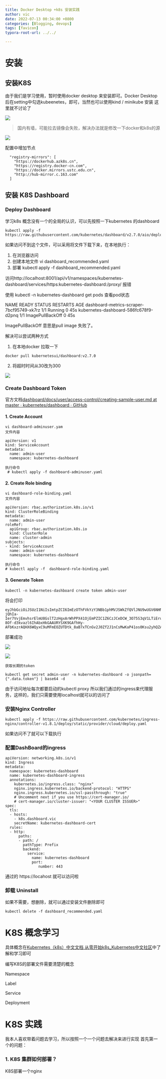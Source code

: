 ```yaml
---
title: Docker Desktop +k8s 安装实践
author: vic
date: 2022-07-13 00:34:00 +0800
categories: [Blogging, devops]
tags: [favicon]
typora-root-url: ../../

---
```




# 安装

## 安装K8S

由于我们是学习使用，暂时使用docker desktop 来安装即可。Docker Desktop后在setting中勾选kubeenetes，即可，当然也可以使用kind / minikube 安装 这里就不讨论了

![](/assets/img/post_image/WX20230713-224942@2x.png)

> 国内有墙，可能拉去镜像会失败，解决办法就是修改一下docker和k8s的源

![](/assets/img/post_image/WX20230714-212455@2x.png)

配置中增加节点

```
  "registry-mirrors": [
    "https://dockerhub.azk8s.cn",
    "https://registry.docker-cn.com",
    "https://docker.mirrors.ustc.edu.cn",
    "http://hub-mirror.c.163.com"
  ]
```



## 安装 K8S  Dashboard

### Deploy Dashboard

学习k8s 概念没有一个的全局的认识，可以先按照一下kubernetes 的dashboard

```shell
kubectl apply -f https://raw.githubusercontent.com/kubernetes/dashboard/v2.7.0/aio/deploy/recommended.yaml
```

如果访问不到这个文件，可以采用将文件下载下来，在本地执行：

1. 在浏览器访问
2. 创建本地文件 vi dashboard_recommended.yaml
3. 部署  kubectl apply -f dashboard_recommended.yaml

访问http://localhost:8001/api/v1/namespaces/kubernetes-dashboard/services/https:kubernetes-dashboard:/proxy/ 报错

使用 kubectl -n kubernetes-dashboard get pods 查看pod状态

NAME                                        READY   STATUS    RESTARTS   AGE
dashboard-metrics-scraper-7bcf95749-xk7rz   1/1     Running   0          45s
kubernetes-dashboard-586fc678f9-d2pnq       1/1     ImagePullBackOff   0          45s

ImagePullBackOff 意思是pull image 失败了。

解决可以尝试两种方式 

1. 在本地docker 拉取一下 

``` 
docker pull kubernetesui/dashboard:v2.7.0
```

2. 将超时时间从30改为300

![](/assets/img/post_image/WX20230714-205432@2x.png)

### Create Dashboard Token

官方文档[dashboard/docs/user/access-control/creating-sample-user.md at master · kubernetes/dashboard · GitHub](https://github.com/kubernetes/dashboard/blob/master/docs/user/access-control/creating-sample-user.md)

#### 1. Create Account

```
vi dashboard-adminuser.yam
文件内容

apiVersion: v1
kind: ServiceAccount
metadata:
  name: admin-user
  namespace: kubernetes-dashboard
  
执行命令    
 # kubectl apply -f dashboard-adminuser.yaml
```

#### 2. Create Role binding

```
vi dashboard-role-binding.yaml
文件内容

apiVersion: rbac.authorization.k8s.io/v1
kind: ClusterRoleBinding
metadata:
  name: admin-user
roleRef:
  apiGroup: rbac.authorization.k8s.io
  kind: ClusterRole
  name: cluster-admin
subjects:
- kind: ServiceAccount
  name: admin-user
  namespace: kubernetes-dashboard
  
执行命令  
# kubectl apply -f  dashboard-role-binding.yaml
```

#### 3. Generate Token

```shell
kubectl -n kubernetes-dashboard create token admin-user
```

将会打印

```
eyJhbGciOiJSUzI1NiIsImtpZCI6ImEzOThFVkYzY3NBb1phMVJSWkZfQVlJNU9wUGV6NHNGeGJWYnpTbndpVWMifQ.eyJhdWQiOlsiaHR0cHM6Ly9rdWJlcm5ldGVzLmRlZmF1bHQuc3ZjLmNsdXN0ZXIubG9jYWwiXSwiZXhwIjoxNjg5MzQzOTYzLCJpYXQiOjE2ODkzNDAzNjMsImlzcyI6Imh0dHBzOi8va3ViZXJuZXRlcy5kZWZhdWx0LnN2Yy5jbHVzdGVyLmxvY2FsIiwia3ViZXJuZXRlcy5pbyI6eyJuYW1lc3BhY2UiOiJrdWJlcm5ldGVzLWRhc2hib2FyZCIsInNlcnZpY2VhY2NvdW50Ijp7Im5hbWUiOiJhZG1pbi11c2VyIiwidWlkIjoiYWRjMThjNDAtYmExZi00NGE0LWE4MmItNzNhN2UwYzk3M2FkIn19LCJuYmYiOjE2ODkzNDAzNjMsInN1YiI6InN5c3RlbTpzZXJ2aWNlYWNjb3VudDprdWJlcm5ldGVzLWRhc2hib2FyZDphZG1pbi11c2VyIn0.SeX77ymzXOR33u84XkaLZOLFnvoPr0OsvSatRcR42IGxAZkM63FLuZY_Tir3Q0YXEBFl0-jQhIa-Ier7VvjEmvhsrElmU8GslT2zHgxArWhPPX41OjEmPZIC1Z6CzJCeDCW_3O75S3qV1LTiEruSXKwFBQu5WkZqgTul-8Of-d3kvazl6IhAbxHkGAAURYSXK9GAfhHy-AFbKxzrAQHX6WQyxC9uMFmEOZUTDtk_8aB7xTCnGv2J0Zf2J1nCsMwKaP41os0Ksu2yhQZAwIkCF1s_MfU49aM7VB93M6lOcNVUyHSFlmMxJl1QZVjwahtFm5x8LLmETYF1zzvzx17l3A
```

部署成功

![](/assets/img/post_image/WX20230714-211449@2x.png)

![](/assets/img/post_image/WX20230714-211341@2x.png)

```
获取长期的token

kubectl get secret admin-user -n kubernetes-dashboard -o jsonpath={".data.token"} | base64 -d
```

由于访问地址每次都要启动的kubectl proxy 所以我们通过的ingress来代理服务，这样的，我们只需要使用localhost就可以的访问了

### 安装Nginx Controller

```
kubectl apply -f https://raw.githubusercontent.com/kubernetes/ingress-nginx/controller-v1.8.1/deploy/static/provider/cloud/deploy.yaml
```

如果访问不了就可以下载执行

### 配置DashBoard的ingress

```
apiVersion: networking.k8s.io/v1
kind: Ingress
metadata:
  namespace: kubernetes-dashboard
  name: kubernetes-dashboard-ingress
  annotations:
    kubernetes.io/ingress.class: "nginx"
    nginx.ingress.kubernetes.io/backend-protocol: "HTTPS"
    nginx.ingress.kubernetes.io/ssl-passthrough: "true"
    # Uncomment next if you use https://cert-manager.io/
    # cert-manager.io/cluster-issuer: "<YOUR CLUSTER ISSUER>"
spec:
  tls:
  - hosts:
    - k8s.dashboard.vic
    secretName: kubernetes-dashboard-cert
  rules:
  - http:
      paths:
      - path: /
        pathType: Prefix
        backend:
          service:
            name: kubernetes-dashboard
            port:
               number: 443
```

通过的 https://locahost 就可以访问啦

### 卸载 Uninstall

如果不需要，想删除，就可以通过安装文件删除即可

```
kubectl delete -f dashboard_recommended.yaml
```

# K8S 概念学习

具体概念在[Kubernetes（k8s）中文文档 从零开始k8s_Kubernetes中文社区](https://www.kubernetes.org.cn/doc-11)中了解和学习即可

编写K8S的部署文件需要清楚的概念

Namespace

Label

Service

Deployment



# K8S 实践

我本人喜欢带着问题去学习，所以按照一个一个问题去解决来进行实现 首先第一个的问题：

### 1. K8S 集群如何部署？

  K8S部署一个nginx









